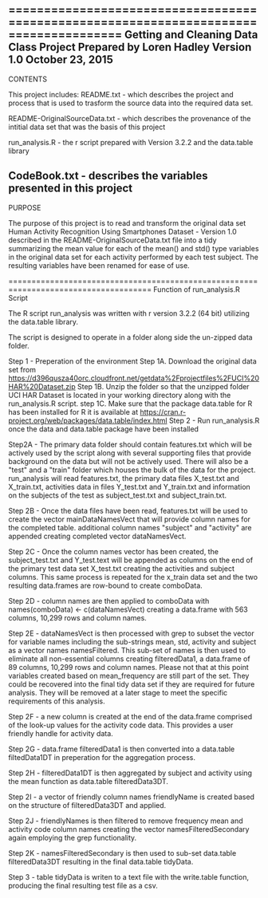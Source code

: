 ======================================================================================
Getting and Cleaning Data Class Project
Prepared by Loren Hadley
Version 1.0
October 23, 2015
--------------------------------------------------
CONTENTS

This project includes:
README.txt - which describes the project and process that is used to trasform the source data 
		into the required data set.

README-OriginalSourceData.txt - which describes the provenance of the intitial data set that
		was the basis of this project

run_analysis.R - the r script prepared with  Version 3.2.2 and the data.table library

CodeBook.txt - describes the variables presented in this project 
-------------------------
PURPOSE

The purpose of this project is to read and transform the original data set Human Activity Recognition 
Using Smartphones Dataset - Version 1.0 described in the README-OriginalSourceData.txt file into a tidy 
summarizing the mean value for each of the mean() and std() type variables in the original data
set for each activity performed by each test subject.  The resulting variables have been renamed for
ease of use.

=====================================================================================
Function of run_analysis.R Script

The R script run_analysis was written with r version 3.2.2 (64 bit) utilizing the data.table library.

The script is designed to operate in a folder along side the un-zipped data folder.

Step 1 - Preperation of the environment
Step 1A. 	Download the original  data set from https://d396qusza40orc.cloudfront.net/getdata%2Fprojectfiles%2FUCI%20HAR%20Dataset.zip 
Step 1B. 	Unzip the folder so that the unzipped folder UCI HAR Dataset is located in your working directory along with the run_analysis.R script.
step 1C. 	Make sure that the package data.table for R has been installed for R  it is available at 
			https://cran.r-project.org/web/packages/data.table/index.html 
Step 2 - Run run_analysis.R once the data and data.table package have been installed

Step2A - The primary data folder should contain features.txt which will be actively used by the script along with several supporting files
			that provide background on the data but will not be actively used.  There will also be a "test" and a "train" folder which houses
			the bulk of the data for the project.  run_analysis will read features.txt, the primary data files X_test.txt and X_train.txt, activities data 
			in files Y_test.txt and Y_train.txt and information on the subjects of the test as subject_test.txt and subject_train.txt.
			
Step 2B - Once the data files have been read, features.txt will be used to create the vector mainDataNamesVect that will provide column names for the completed table.
			additional column names "subject" and "activity" are appended creating completed vector  dataNamesVect.
			
Step 2C - Once the column names vector has been created, the subject_test.txt and Y_test.text will be appended as columns on the end of the primary test data set X_test.txt 
			creating the activities and subject columns.  This same process is repeated for the x_train data set and the two resulting data.frames
			are row-bound to create comboData.
			
Step 2D - column names are then applied to comboData with names(comboData) <- c(dataNamesVect) creating a data.frame with 563 columns, 10,299 rows and column names.

Step 2E - dataNamesVect is then processed with grep to subset the vector for variable names including the sub-strings mean, std, activity and subject as a vector names namesFiltered.
			This sub-set of names is then used to eliminate all non-essential columns creating filteredData1, a data.frame of 89 columns, 10,299 rows and column names.
			Please not that at this point variables created based on mean_frequency are still part of the set.  They could be recovered into the final tidy data set if they 
			are required for future analysis.  They will be removed at a later stage to meet the specific requirements of this analysis.

Step 2F - a new column is created at the end of the data.frame comprised of the look-up values for the activity code data.  This provides a user friendly 
			handle for activity data.
			
Step 2G - data.frame filteredData1 is then converted into a data.table filtedData1DT in preperation for the aggregation process.

Step 2H - filteredData1DT is then aggregated by subject and activity using the mean function as data.table filteredData3DT.

Step 2I - a vector of friendly column names friendlyName is created based on the structure of filteredData3DT and applied.

Step 2J - friendlyNames is then filtered to remove frequency mean and activity code column names creating the vector namesFilteredSecondary again 
			employing the grep functionality.  

Step 2K - namesFilteredSecondary is then used to sub-set data.table filteredData3DT	resulting in the final data.table tidyData.

Step 3 -  table tidyData is writen to a text file with the write.table function, producing the final resulting test file as a csv.	

			
			
